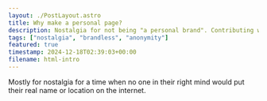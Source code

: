 ```yaml
---
layout: ./PostLayout.astro
title: Why make a personal page?
description: Nostalgia for not being "a personal brand". Contributing with no expectation of anything in return.
tags: ["nostalgia", "brandless", "anonymity"]
featured: true
timestamp: 2024-12-18T02:39:03+00:00
filename: html-intro
---
```


Mostly for nostalgia for a time when no one in their right mind would put their
real name or location on the internet.
